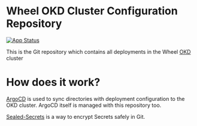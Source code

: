 # Wheel OKD Cluster Configuration Repository 
[![App Status](https://argocd.wheel.sh/api/badge?name=apps)](https://argocd.wheel.sh/applications/apps)

This is the Git repository which contains all deployments in the Wheel [OKD](https://okd.io) cluster

# How does it work?
[ArgoCD](https://argoproj.github.io/argo-cd/) is used to sync directories with deployment configuration to the OKD cluster. ArgoCD itself is managed with this repository too. 

[Sealed-Secrets](https://github.com/bitnami-labs/sealed-secrets) is a way to encrypt Secrets safely in Git. 
